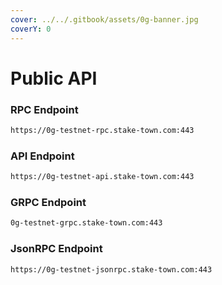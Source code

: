 ```yaml
---
cover: ../../.gitbook/assets/0g-banner.jpg
coverY: 0
---
```


# Public API

### **RPC Endpoint**

```bash
https://0g-testnet-rpc.stake-town.com:443
```

### **API Endpoint**

```bash
https://0g-testnet-api.stake-town.com:443
```

### **GRPC Endpoint**

```bash
0g-testnet-grpc.stake-town.com:443
```

### **JsonRPC Endpoint**

```bash
https://0g-testnet-jsonrpc.stake-town.com:443
```